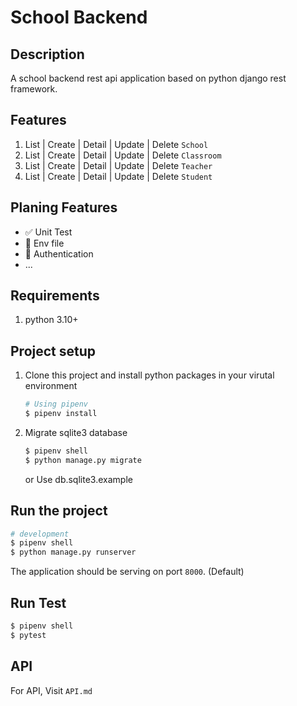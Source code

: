 # School Backend

## Description

A school backend rest api application based on python django rest framework.

## Features

1. List | Create | Detail | Update | Delete `School`
2. List | Create | Detail | Update | Delete `Classroom`
3. List | Create | Detail | Update | Delete `Teacher`
4. List | Create | Detail | Update | Delete `Student`

## Planing Features

- :white_check_mark: Unit Test
- :black_square_button: Env file
- :black_square_button: Authentication
- ...

## Requirements

1. python 3.10+

## Project setup

1. Clone this project and install python packages in your virutal environment

    ```bash
    # Using pipenv
    $ pipenv install
    ```

2. Migrate sqlite3 database
   
   ```bash
   $ pipenv shell
   $ python manage.py migrate
   ```
   or Use db.sqlite3.example


## Run the project

```bash
# development
$ pipenv shell
$ python manage.py runserver
```

The application should be serving on port `8000`. (Default)

## Run Test

```bash
$ pipenv shell
$ pytest
```

## API

For API, Visit `API.md`